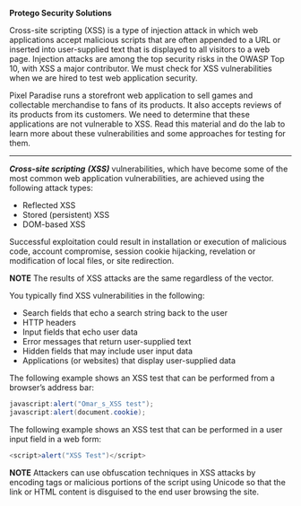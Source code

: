 **Protego Security Solutions**

Cross-site scripting (XSS) is a type of injection attack in which web applications accept malicious scripts that are often appended to a URL or inserted into user-supplied text that is displayed to all visitors to a web page. Injection attacks are among the top security risks in the OWASP Top 10, with XSS a major contributor. We must check for XSS vulnerabilities when we are hired to test web application security.

Pixel Paradise runs a storefront web application to sell games and collectable merchandise to fans of its products. It also accepts reviews of its products from its customers. We need to determine that these applications are not vulnerable to XSS. Read this material and do the lab to learn more about these vulnerabilities and some approaches for testing for them.

---

**_Cross-site scripting_** **_(XSS)_** vulnerabilities, which have become some of the most common web application vulnerabilities, are achieved using the following attack types:

- Reflected XSS
- Stored (persistent) XSS
- DOM-based XSS

Successful exploitation could result in installation or execution of malicious code, account compromise, session cookie hijacking, revelation or modification of local files, or site redirection.

**NOTE** The results of XSS attacks are the same regardless of the vector.

You typically find XSS vulnerabilities in the following:

- Search fields that echo a search string back to the user
- HTTP headers
- Input fields that echo user data
- Error messages that return user-supplied text
- Hidden fields that may include user input data
- Applications (or websites) that display user-supplied data

The following example shows an XSS test that can be performed from a browser’s address bar:


```java
javascript:alert("Omar_s_XSS test");
javascript:alert(document.cookie);
```


The following example shows an XSS test that can be performed in a user input field in a web form:

```java
<script>alert("XSS Test")</script>
```

**NOTE** Attackers can use obfuscation techniques in XSS attacks by encoding tags or malicious portions of the script using Unicode so that the link or HTML content is disguised to the end user browsing the site.

